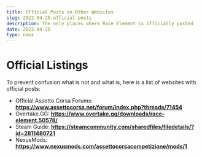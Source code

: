 ```yaml
---
title: Official Posts on Other Websites 
slug: 2022-04-25-official-posts
description: The only places where Race Element is officially posted
date: 2022-04-25
type: news
---
```

# Official Listings
To prevent confusion what is not and what is, here is a list of websites with official posts:
- Official Assetto Corsa Forums: **<a href="https://www.assettocorsa.net/forum/index.php?threads/71454" target="_blank">https://www.assettocorsa.net/forum/index.php?threads/71454</a>**
- Overtake.GG: **<a href="https://www.overtake.gg/downloads/race-element.50578/" target="_blank">https://www.overtake.gg/downloads/race-element.50578/</a>**
- Steam Guide: **<a href="https://steamcommunity.com/sharedfiles/filedetails/?id=2811480721">https://steamcommunity.com/sharedfiles/filedetails/?id=2811480721</a>**
- NexusMods: **<a href="https://www.nexusmods.com/assettocorsacompetizione/mods/1">https://www.nexusmods.com/assettocorsacompetizione/mods/1</a>**
